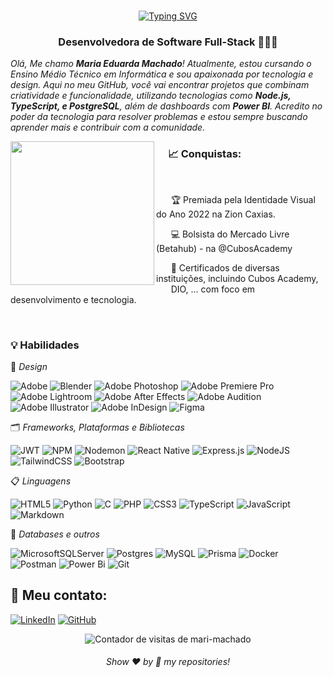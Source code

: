 <br>

<p align ="center">
    <a href="https://git.io/typing-svg"><img src="https://readme-typing-svg.demolab.com?font=Fira+Code&weight=900&size=29&pause=1000&color=747FD4&center=true&vCenter=true&width=435&height=35&lines=Hello+world!;Bem+vindo(a)+ao+perfil!" alt="Typing SVG" /></a>
</p>

<p align="center" loading="lazy">
  <h3 align="center">Desenvolvedora de Software Full-Stack 👩🏻‍💻</h3>
</p>

_Olá, Me chamo **Maria Eduarda Machado**! Atualmente, estou cursando o Ensino Médio Técnico em Informática e sou apaixonada por tecnologia e design. Aqui no meu GitHub, você vai encontrar projetos que combinam criatividade e funcionalidade, utilizando tecnologias como **Node.js, TypeScript, e PostgreSQL**, além de dashboards com **Power BI**. Acredito no poder da tecnologia para resolver problemas e estou sempre buscando aprender mais e contribuir com a comunidade._ 

<img align="left" src="https://user-images.githubusercontent.com/74038190/212750996-938b257b-266c-45a7-9af7-655341c0f58b.gif" width="230">


<h3>&nbsp;&nbsp;&nbsp;&nbsp;&nbsp;📈 Conquistas:</h3>

<br>

&nbsp;&nbsp;&nbsp;&nbsp;&nbsp; 🏆 Premiada pela Identidade Visual do Ano 2022 na Zion Caxias. 

&nbsp;&nbsp;&nbsp;&nbsp;&nbsp; 💻 Bolsista do Mercado Livre (Betahub) - na @CubosAcademy

&nbsp;&nbsp;&nbsp;&nbsp;&nbsp; 🤝 Certificados de diversas instituições, incluindo Cubos Academy,   
&nbsp;&nbsp;&nbsp;&nbsp;&nbsp; DIO, ... com foco em desenvolvimento e tecnologia.

<br>

<h3>💡 Habilidades</h3>

🎨 _Design_

![Adobe](https://img.shields.io/badge/adobe-%23FF0000.svg?style=for-the-badge&logo=adobe&logoColor=white)
![Blender](https://img.shields.io/badge/blender-%23F5792A.svg?style=for-the-badge&logo=blender&logoColor=white)
![Adobe Photoshop](https://img.shields.io/badge/adobe%20photoshop-%2331A8FF.svg?style=for-the-badge&logo=adobe%20photoshop&logoColor=white)
![Adobe Premiere Pro](https://img.shields.io/badge/Adobe%20Premiere%20Pro-9999FF.svg?style=for-the-badge&logo=Adobe%20Premiere%20Pro&logoColor=white)
![Adobe Lightroom](https://img.shields.io/badge/Adobe%20Lightroom-31A8FF.svg?style=for-the-badge&logo=Adobe%20Lightroom&logoColor=white)
![Adobe After Effects](https://img.shields.io/badge/Adobe%20After%20Effects-9999FF.svg?style=for-the-badge&logo=Adobe%20After%20Effects&logoColor=white)
![Adobe Audition](https://img.shields.io/badge/Adobe%20Audition-9999FF.svg?style=for-the-badge&logo=Adobe%20Audition&logoColor=white)
![Adobe Illustrator](https://img.shields.io/badge/adobe%20illustrator-%23FF9A00.svg?style=for-the-badge&logo=adobe%20illustrator&logoColor=white)
![Adobe InDesign](https://img.shields.io/badge/Adobe%20InDesign-49021F?style=for-the-badge&logo=adobeindesign&logoColor=white)
![Figma](https://img.shields.io/badge/figma-%23F24E1E.svg?style=for-the-badge&logo=figma&logoColor=white)

🗂️ _Frameworks, Plataformas e Bibliotecas_

![JWT](https://img.shields.io/badge/JWT-black?style=for-the-badge&logo=JSON%20web%20tokens)
![NPM](https://img.shields.io/badge/NPM-%23CB3837.svg?style=for-the-badge&logo=npm&logoColor=white)
![Nodemon](https://img.shields.io/badge/NODEMON-%23323330.svg?style=for-the-badge&logo=nodemon&logoColor=%BBDEAD)
![React Native](https://img.shields.io/badge/react_native-%2320232a.svg?style=for-the-badge&logo=react&logoColor=%2361DAFB)
![Express.js](https://img.shields.io/badge/express.js-%23404d59.svg?style=for-the-badge&logo=express&logoColor=%2361DAFB)
![NodeJS](https://img.shields.io/badge/node.js-6DA55F?style=for-the-badge&logo=node.js&logoColor=white)
![TailwindCSS](https://img.shields.io/badge/tailwindcss-%2338B2AC.svg?style=for-the-badge&logo=tailwind-css&logoColor=white)
![Bootstrap](https://img.shields.io/badge/bootstrap-%238511FA.svg?style=for-the-badge&logo=bootstrap&logoColor=white)

📋 _Linguagens_

![HTML5](https://img.shields.io/badge/html5-%23E34F26.svg?style=for-the-badge&logo=html5&logoColor=white)
![Python](https://img.shields.io/badge/python-3670A0?style=for-the-badge&logo=python&logoColor=ffdd54)
![C](https://img.shields.io/badge/c-%2300599C.svg?style=for-the-badge&logo=c&logoColor=white)
![PHP](https://img.shields.io/badge/php-%23777BB4.svg?style=for-the-badge&logo=php&logoColor=white)
![CSS3](https://img.shields.io/badge/css3-%231572B6.svg?style=for-the-badge&logo=css3&logoColor=white)
![TypeScript](https://img.shields.io/badge/TypeScript-007ACC?style=for-the-badge&logo=typescript&logoColor=white)
![JavaScript](https://img.shields.io/badge/javascript-%23323330.svg?style=for-the-badge&logo=javascript&logoColor=%23F7DF1E)
![Markdown](https://img.shields.io/badge/Markdown-000?style=for-the-badge&logo=markdown)

💾 _Databases e outros_

![MicrosoftSQLServer](https://img.shields.io/badge/Microsoft%20SQL%20Server-CC2927?style=for-the-badge&logo=microsoft%20sql%20server&logoColor=white)
![Postgres](https://img.shields.io/badge/postgres-%23316192.svg?style=for-the-badge&logo=postgresql&logoColor=white)
![MySQL](https://img.shields.io/badge/mysql-4479A1.svg?style=for-the-badge&logo=mysql&logoColor=white)
![Prisma](https://img.shields.io/badge/Prisma-3982CE?style=for-the-badge&logo=Prisma&logoColor=white)
![Docker](https://img.shields.io/badge/docker-%230db7ed.svg?style=for-the-badge&logo=docker&logoColor=white)
![Postman](https://img.shields.io/badge/Postman-FF6C37?style=for-the-badge&logo=postman&logoColor=white)
![Power Bi](https://img.shields.io/badge/power_bi-F2C811?style=for-the-badge&logo=powerbi&logoColor=black)
![Git](https://img.shields.io/badge/git-%23F05033.svg?style=for-the-badge&logo=git&logoColor=white)


## 🔎 Meu contato:
[![LinkedIn](https://img.shields.io/badge/LinkedIn-0077B5?style=for-the-badge&logo=linkedin&logoColor=white)](https://www.linkedin.com/in/mariaeduardammendes/)
[![GitHub](https://img.shields.io/badge/GitHub-100000?style=for-the-badge&logo=github&logoColor=white)](https://github.com/mari-machado)
 
<div align="center">
  <img align="center" alt="Contador de visitas de mari-machado" src="https://profile-counter.glitch.me/mari-machado/count.svg" />
</div>

<h6 align="center">Show ❤️ by 🌟 my repositories!</h6>

